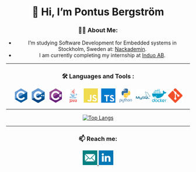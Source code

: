 <div>
<center>
<div>
<h1>👋 Hi, I’m Pontus Bergström
</h1>
</div>

### :man_technologist: About Me:

- I’m studying Software Development for Embedded systems in Stockholm, Sweden at: <a href="https://nackademin.se/utbildningar/mjukvaruutvecklare-inbyggda-system-och-iot/">Nackademin</a>.
- I am currently completing my internship at <a href="https://www.induo.com/">Induo AB</a>.

---

### :hammer_and_wrench: Languages and Tools : 
<div>
  <img src="https://github.com/devicons/devicon/blob/master/icons/c/c-original.svg" title="C" alt="C" width="40" height="40"/>&nbsp;
  <img src="https://github.com/devicons/devicon/blob/master/icons/cplusplus/cplusplus-original.svg" title="Cplusplus" alt="Cplusplus" width="40" height="40"/>&nbsp;
  <img src="https://github.com/devicons/devicon/blob/master/icons/csharp/csharp-original.svg" title="Csharp" alt="Csharp" width="40" height="40"/>&nbsp;
  <img src="https://github.com/devicons/devicon/blob/master/icons/java/java-original-wordmark.svg" title="Java" alt="Java" width="40" height="40"/>&nbsp;
  <img src="https://github.com/devicons/devicon/blob/master/icons/javascript/javascript-plain.svg" title="JavaScript" alt="JavaScript" width="40" height="40"/>&nbsp;
  <img src="https://github.com/devicons/devicon/blob/master/icons/typescript/typescript-plain.svg" title="TypeScript" alt="TypeScript" width="40" height="40"/>&nbsp;
  <img src="https://github.com/devicons/devicon/blob/master/icons/python/python-original-wordmark.svg" title="Python" alt="Python" width="40" height="40"/>&nbsp;
  <img src="https://github.com/devicons/devicon/blob/master/icons/mysql/mysql-plain-wordmark.svg" title="MySQL" **alt="MySQL" width="40" height="40"/>
  <img src="https://github.com/devicons/devicon/blob/master/icons/docker/docker-plain-wordmark.svg" title="Docker" **alt="Docker" width="40" height="40"/>
  <img src="https://github.com/devicons/devicon/blob/master/icons/git/git-plain.svg" title="Git" **alt="Git" width="40" height="40"/>
</div>

---

[![Top Langs](https://github-readme-stats.vercel.app/api/top-langs/?username=PBergstrom90&layout=compact&theme=codeSTACKr)](https://github.com/anuraghazra/github-readme-stats)

---

### :mailbox: Reach me: 

<a href="mailto:Pontusbergstrom90@gmail.com">
  <img src="https://github.com/edent/SuperTinyIcons/blob/master/images/svg/email.svg" title="mail" alt="Mail" width="40" height="40"/>
</a>

  <a href="https://www.linkedin.com/in/pontus-bergstrom/">
    <img src="https://github.com/edent/SuperTinyIcons/blob/master/images/svg/linkedin.svg" title="LinkedIn" alt="LinkedIn" width="40" height="40"/>
  </a>
</center>
</div>

